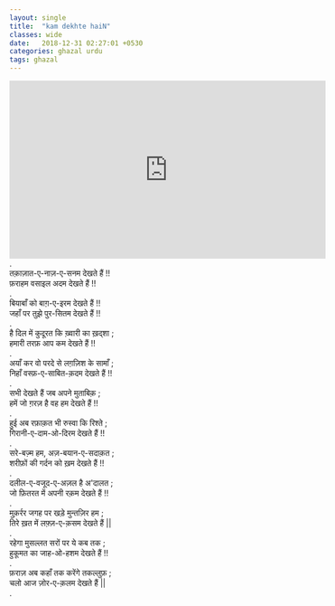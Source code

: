 ```yaml
---
layout: single
title:  "kam dekhte haiN"
classes: wide
date:   2018-12-31 02:27:01 +0530
categories: ghazal urdu
tags: ghazal
---
```

<div>

<iframe width="560" height="315" src="https://www.youtube.com/embed/QMyi8javQ_g?si=RR-UOoYMcrYbL6ig" title="YouTube video player" frameborder="0" allow="accelerometer; autoplay; clipboard-write; encrypted-media; gyroscope; picture-in-picture; web-share" referrerpolicy="strict-origin-when-cross-origin" allowfullscreen></iframe>
  
</div>
.<br>
तक़ाज़ात-ए-नाज़-ए-सनम देखते हैं !!<br>
फ़राहम वसाइल  अदम देखते हैं !!<br>
.<br>
बियाबाँ को  बाग़-ए-इरम देखते हैं !!<br>
जहाँ पर तुझे  पुर-सितम  देखते हैं !!<br>
.<br>
है दिल में कुदूरत कि ख़्वारी का ख़द्शा ;<br>
हमारी तरफ़ आप कम देखते हैं !!<br>
.<br>
अयाँ कर वो परदे से लग़ज़िश के सामाँ ;<br>
निहाँ वस्फ़-ए-साबित-क़दम देखते हैं !!<br>
.<br>
सभी देखते हैं  जब अपने मुताबिक़ ;<br>
हमें जो ग़रज़ है वह हम देखते हैं !!<br>
.<br>
हुई अब रफ़ाक़त भी रुस्वा कि रिश्ते ;<br>
गिरानी-ए-दाम-ओ-दिरम देखते हैं !!<br>
.<br>
सरे-बज़्म हम, अज़-बयान-ए-सदाक़त ;<br>
शरीफ़ों  की गर्दन को ख़म देखते हैं !!<br>
.<br>
दलील-ए-वजूद-ए-अज़ल है अ'दालत ;<br>
जो फ़ितरत में अपनी रक़म देखते हैं !!<br>
.<br>
मुक़र्रर जगह पर  खड़े मुन्तज़िर हम  ;<br>
तिरे ख़त में लफ़्ज़-ए-क़सम देखते हैं ||<br>
.<br>
रहेगा  मुसल्लत सरों पर ये कब तक ;<br>
हुकूमत का जाह-ओ-हशम देखते हैं !!<br>
.<br>
फ़राज़ अब कहाँ तक करेंगे तकल्लुफ़ ;<br>
चलो आज ज़ोर-ए-क़लम देखते हैं ||<br>
.<br>
